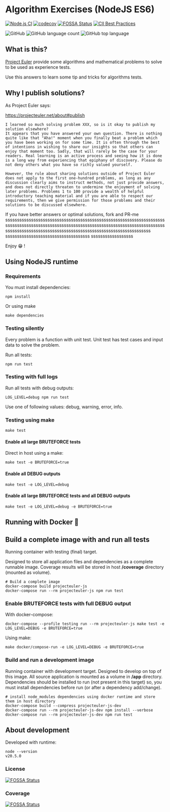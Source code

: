# Algorithm Exercises (NodeJS ES6)

[![Node.js CI](https://github.com/sir-gon/projecteuler-js/actions/workflows/node.js.yml/badge.svg)](https://github.com/sir-gon/projecteuler-js/actions/workflows/node.js.yml)
[![codecov](https://codecov.io/gh/sir-gon/projecteuler-js/branch/main/graph/badge.svg?token=TBP53GERMA)](https://codecov.io/gh/sir-gon/projecteuler-js)
[![FOSSA Status](https://app.fossa.com/api/projects/git%2Bgithub.com%2Fsir-gon%2Fprojecteuler-js.svg?type=shield)](https://app.fossa.com/projects/git%2Bgithub.com%2Fsir-gon%2Fprojecteuler-js?ref=badge_shield)
[![CII Best Practices](https://bestpractices.coreinfrastructure.org/projects/6198/badge)](https://bestpractices.coreinfrastructure.org/projects/6198)

![GitHub](https://img.shields.io/github/license/sir-gon/projecteuler-js)
![GitHub language count](https://img.shields.io/github/languages/count/sir-gon/projecteuler-js)
![GitHub top language](https://img.shields.io/github/languages/top/sir-gon/projecteuler-js)

## What is this?

[Project Euler](https://projecteuler.net/) provide some algorithms and mathematical
 problems to solve to be used as experience tests.

Use this answers to learn some tip and tricks for algorithms tests.

## Why I publish solutions?

As Project Euler says:

<https://projecteuler.net/about#publish>

```text
I learned so much solving problem XXX, so is it okay to publish my solution elsewhere?
It appears that you have answered your own question. There is nothing quite like that "Aha!" moment when you finally beat a problem which you have been working on for some time. It is often through the best of intentions in wishing to share our insights so that others can enjoy that moment too. Sadly, that will rarely be the case for your readers. Real learning is an active process and seeing how it is done is a long way from experiencing that epiphany of discovery. Please do not deny others what you have so richly valued yourself.

However, the rule about sharing solutions outside of Project Euler does not apply to the first one-hundred problems, as long as any discussion clearly aims to instruct methods, not just provide answers, and does not directly threaten to undermine the enjoyment of solving later problems. Problems 1 to 100 provide a wealth of helpful introductory teaching material and if you are able to respect our requirements, then we give permission for those problems and their solutions to be discussed elsewhere.
```

If you have better answers or optimal solutions, fork and PR-me
ssssssssssssssssssssssssssssssssssssssssssssssssssssssssssssssssssssssssssssssssssssssssssssssssssssssssssssssssssssssssssssssssssssssssssssssssssssssssssssssssssssssssssssssssssssssssssssssssssssss ssssssssssssssssssssssssssssssssssss ssssssssssssssssss

Enjoy 😁 !

## Using NodeJS runtime

### Requirements

You must install dependencies:

```text
npm install
```

Or using make

```text
make dependencies
```

### Testing silently

Every problem is a function with unit test.
Unit test has test cases and input data to solve the problem.

Run all tests:

```text
npm run test
```

### Testing with full logs

Run all tests with debug outputs:

```text
LOG_LEVEL=debug npm run test
```

Use one of following values: debug, warning, error, info.

### Testing using make

```text
make test
```

#### Enable all large BRUTEFORCE tests

Direct in host using a make:

```text
make test -e BRUTEFORCE=true
```

#### Enable all DEBUG outputs

```text
make test -e LOG_LEVEL=debug
```

#### Enable all large BRUTEFORCE tests and all DEBUG outputs

```text
make test -e LOG_LEVEL=debug -e BRUTEFORCE=true
```

## Running with Docker 🐳

## Build a complete image with and run all tests

Running container with testing (final) target.

Designed to store all application files and dependencies as a complete runnable image.
Coverage results will be stored in host **/coverage** directory (mounted as volume).

```text
# Build a complete image
docker-compose build projecteuler-js
docker-compose run --rm projecteuler-js npm run test
```

### Enable BRUTEFORCE tests with full DEBUG output

With docker-compose:

```text
docker-compose --profile testing run --rm projecteuler-js make test -e LOG_LEVEL=DEBUG -e BRUTEFORCE=true
```

Using make:

```text
make docker/compose-run -e LOG_LEVEL=DEBUG -e BRUTEFORCE=true
```

### Build and run a development image

Running container with development target.
Designed to develop on top of this image. All source application is mounted as
 a volume in **/app** directory.
Dependencies should be installed to run (not present in this target) so, you
 must install dependencies before run (or after a dependency add/change).

```text
# install node_modules dependencies using docker runtime and store them in host directory
docker-compose build --compress projecteuler-js-dev
docker-compose run --rm projecteuler-js-dev npm install --verbose
docker-compose run --rm projecteuler-js-dev npm run test
```

## About development

Developed with runtime:

```text
node --version
v20.5.0
```

### License

[![FOSSA Status](https://app.fossa.com/api/projects/git%2Bgithub.com%2Fsir-gon%2Fprojecteuler-js.svg?type=large)](https://app.fossa.com/projects/git%2Bgithub.com%2Fsir-gon%2Fprojecteuler-js?ref=badge_large)

### Coverage

[![FOSSA Status](https://codecov.io/gh/sir-gon/algorithm-exercises-js/branch/main/graphs/tree.svg?token=TBP53GERMA)](https://codecov.io/gh/sir-gon/projecteuler-js)
